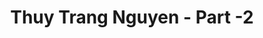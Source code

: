 ---
layout: album
resource: instagram
title: "Thuy Trang Nguyen - Part -2"
description: "Instagram album of Thuy Trang Nguyen, part -2.</br> Username: chin_19022"
active: gallery
album-title: "Thuy Trang Nguyen"
images:
  - image_path: chin_19022/-2/20230505_174610_344592214_265974535886719_8053597490844474141_n.jpg
  - image_path: chin_19022/-2/20230505_174610_344800509_512840584230038_3522352055491731810_n.jpg
  - image_path: chin_19022/-2/20230505_174610_344809308_810089356653067_7025845425491468564_n.jpg
  - image_path: chin_19022/-2/20230505_174610_344865025_160055140086811_5347010190288589369_n.jpg
  - image_path: chin_19022/-2/20230826_172902_370695591_18097893034347304_6096729252808168832_n.jpg
  - image_path: chin_19022/-2/20230826_172902_370915505_18097893031347304_5260812123532956464_n.jpg
  - image_path: chin_19022/-2/20230826_172902_370989365_18097893013347304_6872001723924822561_n.jpg
  - image_path: chin_19022/-2/20231024_120312_395098976_18105295729347304_516051357175663734_n.jpg
  - image_path: chin_19022/-2/20231024_120312_395114928_18105295756347304_6700670112383750722_n.jpg
  - image_path: chin_19022/-2/20231024_120312_395125205_18105295738347304_7381923399269183946_n.jpg
  - image_path: chin_19022/-2/20231024_120312_395145608_18105295747347304_5971783100409505312_n.jpg
  - image_path: chin_19022/-2/20240129_153444_423248268_18116857222347304_6639790141764137054_n.jpg
  - image_path: chin_19022/-2/20240129_153444_423777956_18116857231347304_2483758506530807042_n.jpg
  - image_path: chin_19022/-2/20240215_200540_426442825_18118597573347304_767833294563054776_n.jpg
  - image_path: chin_19022/-2/20240215_200540_426443774_18118597582347304_739098503520892011_n.jpg
  - image_path: chin_19022/-2/20240215_200540_426447649_18118597591347304_1760033372779553669_n.jpg
  - image_path: chin_19022/-2/20240215_200540_426448109_18118597564347304_5774403153868669254_n.jpg
---